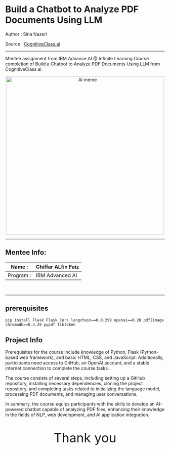 # Build a Chatbot to Analyze PDF Documents Using LLM

Author : Sina Nazeri

Source : [CognitiveClass.ai](https://author-ide.skills.network/render?token=eyJhbGciOiJIUzI1NiIsInR5cCI6IkpXVCJ9.eyJtZF9pbnN0cnVjdGlvbnNfdXJsIjoiaHR0cHM6Ly9jZi1jb3Vyc2VzLWRhdGEuczMudXMuY2xvdWQtb2JqZWN0LXN0b3JhZ2UuYXBwZG9tYWluLmNsb3VkL0lORC1HUFhYME5TOEVOL2xhYnMvQnVpbGRfYV9DaGF0Ym90X3dpdGhfRmxhc2tfYW5kX1B5dGhvbi5tZCIsInRvb2xfdHlwZSI6Imluc3RydWN0aW9uYWwtbGFiIiwiYWRtaW4iOmZhbHNlLCJpYXQiOjE3MDk3NDg3NzZ9.swnkTB9mWw45lyAC5-5s_bBs2C9RKh9CYZsJHatTlZk&authuser=0 "Build a Chatbot to Analyze PDF Documents Using LLM")

---

Mentee assignment from IBM Advance AI @ Infinite Learning Course completion of Build a Chatbot to Analyze PDF Documents Using LLM from CognitiveClass.ai

<p style="text-align:center">
    <img src="https://pbs.twimg.com/media/FjJyBVrXEAIUKXX?format=jpg&name=large" width="500" alt="AI meme"  />
    </a>
</p>

---



## Mentee Info:


| Name :| Ghiffar ALfin Faiz |
|--------|--------------------|
| Program : | IBM Advanced AI |

<br>

---
## prerequisites
	pip install Flask Flask_Cors langchain==0.0.299 openai==0.28 pdf2image chromadb==0.3.29 pypdf tiktoken

## Project Info

Prerequisites for the course include knowledge of Python, Flask (Python-based web framework), and basic HTML, CSS, and JavaScript. Additionally, participants need access to GitHub, an OpenAI account, and a stable internet connection to complete the course tasks.

The course consists of several steps, including setting up a GitHub repository, installing necessary dependencies, cloning the project repository, and completing tasks related to initializing the language model, processing PDF documents, and managing user conversations.

In summary, the course equips participants with the skills to develop an AI-powered chatbot capable of analyzing PDF files, enhancing their knowledge in the fields of NLP, web development, and AI application integration.




<p style="font-size:40px; text-align:center">Thank you</p>
